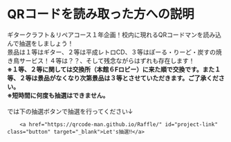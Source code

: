 <html lang="ja">
<head>
    <meta charset="UTF-8">
    <meta name="viewport" content="width=device-width, initial-scale=1.0">
    <link rel="stylesheet" href="style.css">
</head>
<body>
    <div class="container">
        <h1>QRコードを読み取った方への説明</h1>
            <p id="project-description">
                ギタークラフト＆リペアコース１年企画！校内に現れるQRコードマンを読み込んで抽選をしましょう！<br>
                景品は１等はギター、２等は平成レトロCD、３等はぽーる・りーど・炭すの焼き鳥サービス！４等は？？、そして残念ながらはずれも存在します！<br>
                <strong>※１等、２等に関しては交換所（本館６Fロビー）に来た順で交換です。また１等、２等は景品がなくなり次第景品は３等とさせていただきます。ご了承ください。</strong><br>
                <strong>※短時間に何度も抽選はできません。</strong><br><br>
            では下の抽選ボタンで抽選を行ってください↓</p>

        <a href="https://qrcode-man.github.io/Raffle/" id="project-link" class="button" target="_blank">Let's抽選‼</a>
